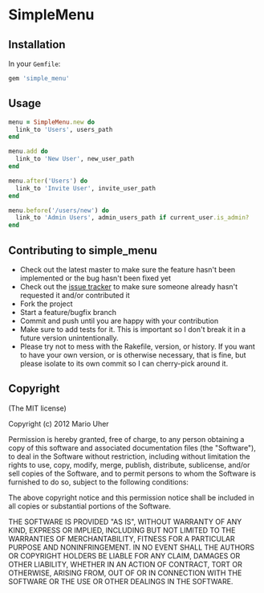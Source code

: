 # SimpleMenu

## Installation

In your `Gemfile`:

```ruby
gem 'simple_menu'
```

## Usage

```ruby
menu = SimpleMenu.new do
  link_to 'Users', users_path
end

menu.add do
  link_to 'New User', new_user_path
end

menu.after('Users') do
  link_to 'Invite User', invite_user_path
end

menu.before('/users/new') do
  link_to 'Admin Users', admin_users_path if current_user.is_admin?
end
```

## Contributing to simple_menu
 
* Check out the latest master to make sure the feature hasn't been implemented or the bug hasn't been fixed yet
* Check out the [issue tracker](https://github.com/haihappen/simple_menu/issues) to make sure someone already hasn't requested it and/or contributed it
* Fork the project
* Start a feature/bugfix branch
* Commit and push until you are happy with your contribution
* Make sure to add tests for it. This is important so I don't break it in a future version unintentionally.
* Please try not to mess with the Rakefile, version, or history. If you want to have your own version, or is otherwise necessary, that is fine, but please isolate to its own commit so I can cherry-pick around it.

## Copyright

(The MIT license)

Copyright (c) 2012 Mario Uher

Permission is hereby granted, free of charge, to any person obtaining
a copy of this software and associated documentation files (the
"Software"), to deal in the Software without restriction, including
without limitation the rights to use, copy, modify, merge, publish,
distribute, sublicense, and/or sell copies of the Software, and to
permit persons to whom the Software is furnished to do so, subject to
the following conditions:

The above copyright notice and this permission notice shall be
included in all copies or substantial portions of the Software.

THE SOFTWARE IS PROVIDED "AS IS", WITHOUT WARRANTY OF ANY KIND,
EXPRESS OR IMPLIED, INCLUDING BUT NOT LIMITED TO THE WARRANTIES OF
MERCHANTABILITY, FITNESS FOR A PARTICULAR PURPOSE AND
NONINFRINGEMENT. IN NO EVENT SHALL THE AUTHORS OR COPYRIGHT HOLDERS BE
LIABLE FOR ANY CLAIM, DAMAGES OR OTHER LIABILITY, WHETHER IN AN ACTION
OF CONTRACT, TORT OR OTHERWISE, ARISING FROM, OUT OF OR IN CONNECTION
WITH THE SOFTWARE OR THE USE OR OTHER DEALINGS IN THE SOFTWARE.